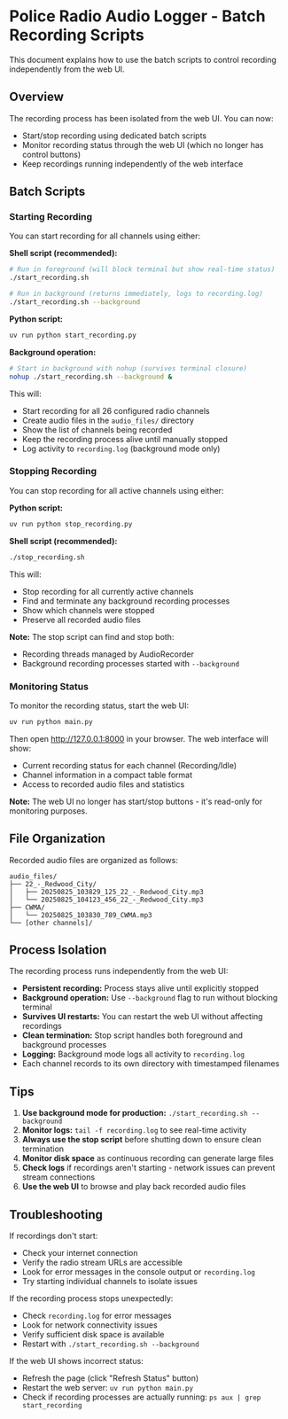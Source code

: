 # Police Radio Audio Logger - Batch Recording Scripts

This document explains how to use the batch scripts to control recording independently from the web UI.

## Overview

The recording process has been isolated from the web UI. You can now:
- Start/stop recording using dedicated batch scripts
- Monitor recording status through the web UI (which no longer has control buttons)
- Keep recordings running independently of the web interface

## Batch Scripts

### Starting Recording

You can start recording for all channels using either:

**Shell script (recommended):**
```bash
# Run in foreground (will block terminal but show real-time status)
./start_recording.sh

# Run in background (returns immediately, logs to recording.log)
./start_recording.sh --background
```

**Python script:**
```bash
uv run python start_recording.py
```

**Background operation:**
```bash
# Start in background with nohup (survives terminal closure)
nohup ./start_recording.sh --background &
```

This will:
- Start recording for all 26 configured radio channels
- Create audio files in the `audio_files/` directory
- Show the list of channels being recorded
- Keep the recording process alive until manually stopped
- Log activity to `recording.log` (background mode only)

### Stopping Recording

You can stop recording for all active channels using either:

**Python script:**
```bash
uv run python stop_recording.py
```

**Shell script (recommended):**
```bash
./stop_recording.sh
```

This will:
- Stop recording for all currently active channels
- Find and terminate any background recording processes
- Show which channels were stopped
- Preserve all recorded audio files

**Note:** The stop script can find and stop both:
- Recording threads managed by AudioRecorder
- Background recording processes started with `--background`

### Monitoring Status

To monitor the recording status, start the web UI:

```bash
uv run python main.py
```

Then open http://127.0.0.1:8000 in your browser. The web interface will show:
- Current recording status for each channel (Recording/Idle)
- Channel information in a compact table format
- Access to recorded audio files and statistics

**Note:** The web UI no longer has start/stop buttons - it's read-only for monitoring purposes.

## File Organization

Recorded audio files are organized as follows:
```
audio_files/
├── 22_-_Redwood_City/
│   ├── 20250825_103829_125_22_-_Redwood_City.mp3
│   └── 20250825_104123_456_22_-_Redwood_City.mp3
├── CWMA/
│   └── 20250825_103830_789_CWMA.mp3
└── [other channels]/
```

## Process Isolation

The recording process runs independently from the web UI:
- **Persistent recording:** Process stays alive until explicitly stopped
- **Background operation:** Use `--background` flag to run without blocking terminal
- **Survives UI restarts:** You can restart the web UI without affecting recordings
- **Clean termination:** Stop script handles both foreground and background processes
- **Logging:** Background mode logs all activity to `recording.log`
- Each channel records to its own directory with timestamped filenames

## Tips

1. **Use background mode for production:** `./start_recording.sh --background`
2. **Monitor logs:** `tail -f recording.log` to see real-time activity
3. **Always use the stop script** before shutting down to ensure clean termination
4. **Monitor disk space** as continuous recording can generate large files
5. **Check logs** if recordings aren't starting - network issues can prevent stream connections
6. **Use the web UI** to browse and play back recorded audio files

## Troubleshooting

If recordings don't start:
- Check your internet connection
- Verify the radio stream URLs are accessible
- Look for error messages in the console output or `recording.log`
- Try starting individual channels to isolate issues

If the recording process stops unexpectedly:
- Check `recording.log` for error messages
- Look for network connectivity issues
- Verify sufficient disk space is available
- Restart with `./start_recording.sh --background`

If the web UI shows incorrect status:
- Refresh the page (click "Refresh Status" button)
- Restart the web server: `uv run python main.py`
- Check if recording processes are actually running: `ps aux | grep start_recording`
